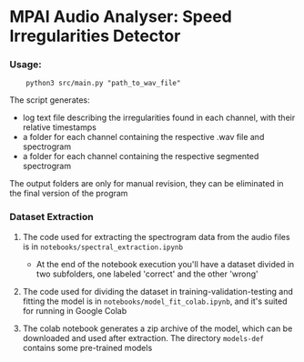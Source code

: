 # MPAI Audio Analyser: Speed Irregularities Detector

### Usage:

```
    python3 src/main.py "path_to_wav_file"
```

The script generates:

- log text file describing the irregularities found in each channel, with their relative timestamps
- a folder for each channel containing the respective .wav file and spectrogram
- a folder for each channel containing the respective segmented spectrogram

The output folders are only for manual revision, they can be eliminated in the final version of the program

### Dataset Extraction

1. The code used for extracting the spectrogram data from the audio files is in `notebooks/spectral_extraction.ipynb`
    - At the end of the notebook execution you'll have a dataset divided in two subfolders, one labeled 'correct' and the other 'wrong'

2. The code used for dividing the dataset in training-validation-testing and fitting the model is
in `notebooks/model_fit_colab.ipynb`, and it's suited for running in Google Colab

3. The colab notebook generates a zip archive of the model, which can be downloaded and used after extraction. The directory `models-def`
contains some pre-trained models